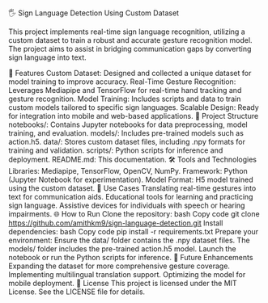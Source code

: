 🖐️ Sign Language Detection Using Custom Dataset

This project implements real-time sign language recognition, utilizing a custom dataset to train a robust and accurate gesture recognition model. The project aims to assist in bridging communication gaps by converting sign language into text.

🚀 Features
Custom Dataset: Designed and collected a unique dataset for model training to improve accuracy.
Real-Time Gesture Recognition: Leverages Mediapipe and TensorFlow for real-time hand tracking and gesture recognition.
Model Training: Includes scripts and data to train custom models tailored to specific sign languages.
Scalable Design: Ready for integration into mobile and web-based applications.
📂 Project Structure
notebooks/: Contains Jupyter notebooks for data preprocessing, model training, and evaluation.
models/: Includes pre-trained models such as action.h5.
data/: Stores custom dataset files, including .npy formats for training and validation.
scripts/: Python scripts for inference and deployment.
README.md: This documentation.
🛠️ Tools and Technologies
Libraries: Mediapipe, TensorFlow, OpenCV, NumPy.
Framework: Python (Jupyter Notebook for experimentation).
Model Format: H5 model trained using the custom dataset.
🎯 Use Cases
Translating real-time gestures into text for communication aids.
Educational tools for learning and practicing sign language.
Assistive devices for individuals with speech or hearing impairments.
🌐 How to Run
Clone the repository:
bash
Copy code
git clone https://github.com/amithkm9/sign-language-detection.git
Install dependencies:
bash
Copy code
pip install -r requirements.txt
Prepare your environment:
Ensure the data/ folder contains the .npy dataset files.
The models/ folder includes the pre-trained action.h5 model.
Launch the notebook or run the Python scripts for inference.
🎯 Future Enhancements
Expanding the dataset for more comprehensive gesture coverage.
Implementing multilingual translation support.
Optimizing the model for mobile deployment.
📄 License
This project is licensed under the MIT License. See the LICENSE file for details.

